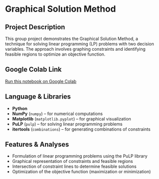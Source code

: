 # Graphical Solution Method

## Project Description
This group project demonstrates the Graphical Solution Method, a technique for solving linear programming (LP) problems with two decision variables. The approach involves graphing constraints and identifying feasible regions to optimize an objective function.

## Google Colab Link
[Run this notebook on Google Colab](https://colab.research.google.com/drive/11b9NY3MQyZ-X6npaRzceATritpXymjNG?usp=sharing)

## Language & Libraries
- **Python**
- **NumPy** (`numpy`) – for numerical computations
- **Matplotlib** (`matplotlib.pyplot`) – for graphical visualization
- **PuLP** (`pulp`) – for solving linear programming problems
- **itertools** (`combinations`) – for generating combinations of constraints

## Features & Analyses
- Formulation of linear programming problems using the PuLP library
- Graphical representation of constraints and feasible regions
- Intersection of constraint lines to determine feasible solutions
- Optimization of the objective function (maximization or minimization)
